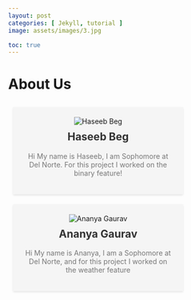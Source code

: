 ```yaml
---
layout: post
categories: [ Jekyll, tutorial ]
image: assets/images/3.jpg

toc: true
---
```

<html>
<head>
  <style>
    body {
      margin: 0;
    }

    .title {
      position: absolute;
      top: 50px;
      left: 50%;
      transform: translateX(-50%);
      animation: bounce 2s infinite, colorChange 5s infinite;
    }

    @keyframes bounce {
      0%, 100% {
        transform: translateY(0);
      }
      50% {
        transform: translateY(-20px);
      }
    }
    
    @keyframes colorChange {
      0% {
        color: red;
      }
      25% {
        color: blue;
      }
      50% {
        color: green;
      }
      75% {
        color: orange;
      }
      100% {
        color: purple;
      }
    }
  </style>
</head>
<body>
  <h1 class="title">About Us</h1>
</body>
</html>


<html>
<head>
  <style>
    .frame {
      display: inline-block;
      width: 300px;
      padding: 20px;
      margin: 10px;
      background-color: #f5f5f5;
      box-shadow: 0 2px 4px rgba(0, 0, 0, 0.1);
      text-align: center;
    }
    
    .frame img {
      width: 200px;
      height: 200px;
      object-fit: cover;
      border-radius: 50%;
      border: 4px solid #fff;
      box-shadow: 0 2px 4px rgba(0, 0, 0, 0.1);
    }
    
    .frame h2 {
      margin-top: 10px;
      font-size: 1.5em;
      color: #333;
    }
    
    .frame p {
      margin-top: 5px;
      color: #777;
    }
  </style>
</head>
<body>
  <div class="frame">
    <img src="path_to_image1.jpg" alt="Haseeb Beg">
    <h2>Haseeb Beg</h2>
    <p>Hi My name is Haseeb, I am Sophomore at Del Norte. For this project I worked on the binary feature!</p>
  </div>
  
  <div class="frame">
    <img src="path_to_image2.jpg" alt="Ananya Gaurav">
    <h2> Ananya Gaurav</h2>
    <p>Hi My name is Ananya, I am a Sophomore at Del Norte, and for this project I worked on the weather feature</p>
  </div>
</body>
</html>
